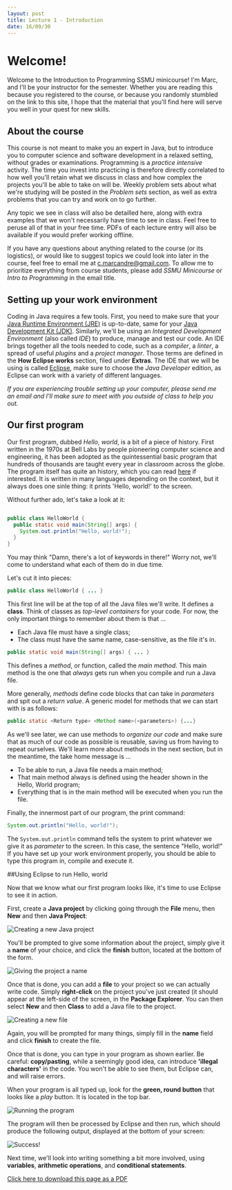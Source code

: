 ```yaml
---
layout: post
title: Lecture 1 - Introduction
date: 16/09/30
---
```


# Welcome!
Welcome to the Introduction to Programming SSMU minicourse! I'm Marc, and I'll be your instructor for the semester. Whether you are reading this because you registered to the course, or because you randomly stumbled on the link to this site, I hope that the material that you'll find here will serve you well in your quest for new skills.

## About the course
This course is not meant to make you an expert in Java, but to introduce you to computer science and software development in a relaxed setting, without grades or examinations. Programming is a _practice intensive_ activity. The time you invest into practicing is therefore directly correlated to how well you'll retain what we discuss in class and how complex the projects you'll be able to take on will be. Weekly problem sets about what we're studying will be posted in the _Problem sets_ section, as well as extra problems that you can try and work on to go further. 

Any topic we see in class will also be detailled here, along with extra examples that we won't necessarily have time to see in class. Feel free to peruse all of that in your free time. PDFs of each lecture entry will also be available if you would prefer working offline.

If you have any questions about anything related to the course (or its logistics), or would like to suggest topics we could look into later in the course, feel free to email me at [c.marcandre@gmail.com](mailto:c.marcandre@gmail.com). To allow me to prioritize everything from course students, please add _SSMU Minicourse_ or _Intro to Programming_ in the email title.

## Setting up your work environment
Coding in Java requires a few tools. First, you need to make sure that your [Java Runtime Environment (JRE)](https://java.com/en/download/) is up-to-date, same for your [Java Development Kit (JDK)](http://www.oracle.com/technetwork/java/javase/downloads/jdk8-downloads-2133151.html). Similarly, we'll be using an _Integrated Development Environment_ (also called _IDE_) to produce, manage and test our code. An IDE brings together all the tools needed to code, such as a _compiler_, a _linter_, a spread of useful _plugins_ and a _project manager_. Those terms are defined in the __How Eclipse works__ section, filed under __Extras__. The IDE that we will be using is called [Eclipse](www.eclipse.org), make sure to choose the _Java Developer_ edition, as Eclipse can work with a variety of different languages.

_If you are experiencing trouble setting up your computer, please send me an email and I'll make sure to meet with you outside of class to help you out._

## Our first program
Our first program, dubbed _Hello, world_, is a bit of a piece of history. First written in the 1970s at Bell Labs by people pioneering computer science and engineering, it has been adopted as the quintessential basic program that hundreds of thousands are taught every year in classroom across the globe. The program itself has quite an history, which you can read [here](https://en.wikipedia.org/wiki/%22Hello,_World!%22_program#History) if interested. It is written in many languages depending on the context, but it always does one sinle thing: it prints 'Hello, world!' to the screen.

Without further ado, let's take a look at it:

```java

public class HelloWorld {
  public static void main(String[] args) { 
    System.out.println("Hello, world!");
  }
} 

```

You may think "Damn, there's a lot of keywords in there!" Worry not, we'll come to understand what each of them do in due time.

Let's cut it into pieces:

```java
public class HelloWorld { ... }
```

This first line will be at the top of all the Java files we'll write. It defines a __class__. Think of classes as _top-level containers_ for your code. For now, the only important things to remember about them is that ...

- Each Java file must have a single class;
- The class must have the same name, case-sensitive, as the file it's in.

```java
public static void main(String[] args) { ... }
```

This defines a _method_, or function, called the _main method_. This main method is the one that _always_ gets run when you compile and run a Java file. 

More generally, _methods_ define code blocks that can take in _parameters_ and spit out a _return value_. A generic model for methods that we can start with is as follows:

```java
public static <Return type> <Method name>(<parameters>) {...}
```

As we'll see later, we can use methods to _organize our code_ and make sure that as much of our code as possible is reusable, saving us from having to repeat ourselves. We'll learn more about methods in the next section, but in the meantime, the take home message is ...

- To be able to run, a Java file needs a main method;
- That main method always is defined using the header shown in the Hello, World program;
- Everything that is in the main method will be executed when you run the file.

Finally, the innermost part of our program, the print command:

```java
System.out.println("Hello, world!");
```

The `System.out.println` command tells the system to print whatever we give it as _parameter_ to the screen. In this case, the sentence "Hello, world!" If you have set up your work environment properly, you should be able to type this program in, compile and execute it.

##Using Eclipse to run Hello, world

Now that we know what our first program looks like, it's time to use Eclipse to see it in action.

First, create a __Java project__ by clicking going through the __File__ menu, then __New__ and then __Java Project__:

![Creating a new Java project](/IntroToProgramming-Fall2016/images/NewJavaProject.PNG)

You'll be prompted to give some information about the project, simply give it a __name__ of your choice, and click the __finish__ button, located at the bottom of the form.

![Giving the project a name](/IntroToProgramming-Fall2016/images/NewJavaProject2.PNG)

Once that is done, you can add a __file__ to your project so we can actually write code. Simply __right-click__ on the project you've just created (it should appear at the left-side of the screen, in the __Package Explorer__. You can then select __New__ and then __Class__ to add a Java file to the project.

![Creating a new file](/IntroToProgramming-Fall2016/images/NewClass.PNG)

Again, you will be prompted for many things, simply fill in the __name__ field and click __finish__ to create the file.

Once that is done, you can type in your program as shown earlier. Be careful: __copy/pasting__, while a seemingly good idea, can introduce __'illegal characters'__ in the code. You won't be able to see them, but Eclipse can, and will raise errors.

When your program is all typed up, look for the __green, round button__ that looks like a _play_ button. It is located in the top bar.

![Running the program](/IntroToProgramming-Fall2016/images/Compile.PNG)

The program will then be processed by Eclipse and then run, which should produce the following output, displayed at the bottom of your screen:

![Success!](/IntroToProgramming-Fall2016/images/Success.PNG)

Next time, we'll look into writing something a bit more involved, using __variables__, __arithmetic operations__, and __conditional statements__.

[Click here to download this page as a PDF](/IntroToProgramming-Fall2016/documents/Lecture1.pdf)
